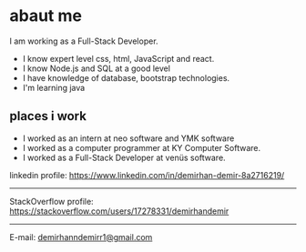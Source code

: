 # abaut me 
I am working as a Full-Stack Developer.
* I know expert level css, html, JavaScript and react.
* I know Node.js and SQL at a good level
* I have knowledge of database, bootstrap technologies.
* I'm learning java
## places i work
* I worked as an intern at neo software and YMK software
* I worked as a computer programmer at KY Computer Software.
* I worked as a Full-Stack Developer at venüs software.

linkedin profile: https://www.linkedin.com/in/demirhan-demir-8a2716219/
***
StackOverflow profile:
https://stackoverflow.com/users/17278331/demirhandemir
***
E-mail: demirhanndemirr1@gmail.com
